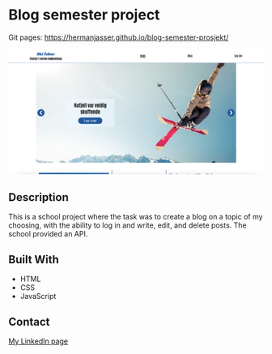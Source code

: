 # Blog semester project

Git pages: https://hermanjasser.github.io/blog-semester-prosjekt/

![image](https://github.com/HermanJasser/folder-for-images/blob/main/img/skifeber-blog-screenshot.png)

## Description

This is a school project where the task was to create a blog on a topic of my choosing, with the ability to log in and write, edit, and delete posts. The school provided an API. 

## Built With

- HTML
- CSS
- JavaScript

## Contact

[My LinkedIn page](www.linkedin.com/in/herman-jasser-b36122312)
